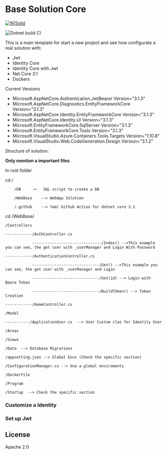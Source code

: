 # Base Solution Core

[![N|Solid](https://programaenlinea.net/wp-content/uploads/2019/05/net-core.png)](https://github.com/eddyv73/basesolutioncore)

![Dotnet build CI](https://github.com/eddyv73/basesolutioncore/workflows/Dotnet%20build%20CI/badge.svg)

This is a main template for start a new project and see how configurate a real solution with:

  - Jwt
  - Identity Core
  - Identity Core with Jwt
  - Net Core 3.1
  - Dockers
  
Current Versions
- Microsoft.AspNetCore.Authentication.JwtBearer  Version="3.1.3" 
- Microsoft.AspNetCore.Diagnostics.EntityFrameworkCore Version="3.1.3"
- Microsoft.AspNetCore.Identity.EntityFrameworkCore Version="3.1.3"
- Microsoft.AspNetCore.Identity.UI Version="3.1.3"
- Microsoft.EntityFrameworkCore.SqlServer Version="3.1.3"
- Microsoft.EntityFrameworkCore.Tools Version="3.1.3"
- Microsoft.VisualStudio.Azure.Containers.Tools.Targets Version="1.10.8"
- Microsoft.VisualStudio.Web.CodeGeneration.Design Version="3.1.2"


Structure of solution:

  **Only mention a important files**
  
In root folder

cd /

        /DB     ->   SQL script to create a DB
        
        /WebBase    --> WebApp Solution
        
        /.github    --> Yaml Github Action for dotnet core 3.1
    
cd /WebBase/

    /Controllers
    
    ------------/AuthController.cs 
    
                -------------------------------/Index() -->This example you can see, the get user with _userManager and Login With Password
                
    ------------/AuthenticationController.cs
    
                ------------------------------/Get() -->This example you can see, the get user with _userManager and Login
                
                ------------------------------/Get(id) --> Login with Beare Token
                
                ------------------------------/BuildTOken() --> Token Creation
                
    ------------/HomeController.cs
    
    /Model
    
    -----------/ApplicationUser.cs  --> User Custom clas for Identity User
    
    /Areas
    
    /Views
    
    /Data  --> Database Migrations
    
    /appsetting.json --> Global Envs (Check the specific section)
    
    /ConfigurationManager.cs --> Use a global enviroments
    
    /Dockerfile
    
    /Program 
    
    /Startup  --> Check the specific section
    
    
### Customize a Identity


### Set up Jwt

License
----

Apache 2.0



